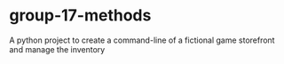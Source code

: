 # group-17-methods
A python project to create a command-line of a fictional game storefront and manage the inventory
